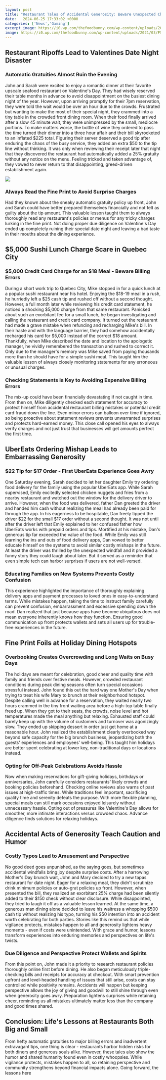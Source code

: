 ```yaml
---
layout: post
title: "Restaurant Tales of Accidental Generosity: Beware Unexpected Charges and Mistakes"
date:   2024-06-25 17:33:02 +0000
categories: ['News','Gaming']
excerpt_image: https://i0.wp.com/thefoodbunny.com/wp-content/uploads/2021/03/PSX_20210316_090400.jpg?fit=992%2C744&amp;ssl=1
image: https://i0.wp.com/thefoodbunny.com/wp-content/uploads/2021/03/PSX_20210316_090400.jpg?fit=992%2C744&amp;ssl=1
---
```


## Restaurant Ripoffs Lead to Valentines Date Night Disaster 
### **Automatic Gratuities** Almost Ruin the Evening
John and Sarah were excited to enjoy a romantic dinner at their favorite upscale seafood restaurant on Valentine's Day. They had wisely reserved their table months in advance to avoid disappointment on the busiest dining night of the year. However, upon arriving promptly for their 7pm reservation, they were told the wait would be over an hour due to the crowds. Frustrated but wanting to make the most of their special night, they crammed into a tiny table in the crowded front dining room. 
When their food finally arrived after a slow 45 minute wait, they were unimpressed by the small, mediocre portions. To make matters worse, the bottle of wine they ordered to pass the time turned their dinner into a three hour affair and their bill skyrocketed to an inflated $225 total. Figuring their server deserved a good tip after enduring the chaos of the busy service, they added an extra $50 to the tip line without thinking. It was only when reviewing their receipt later that night that they discovered the restaurant had automatically added a 25% gratuity without any notice on the menu. Feeling tricked and taken advantage of, they vowed to never return to that disappointing, greed-driven establishment again.

![](https://d28hgpri8am2if.cloudfront.net/book_images/onix/cvr9781780749723/tales-of-accidental-genius-9781780749723_xlg.jpg)
### **Always Read the Fine Print to Avoid Surprise Charges** 
Had they known about the sneaky automatic gratuity policy up front, John and Sarah could have better prepared themselves financially and not felt as guilty about the tip amount. This valuable lesson taught them to always thoroughly read any restaurant's policies or menus for any tricky charges lurking in the fine print. Not doing proper due diligence on Valentine's Day ended up completely ruining their special date night and leaving a bad taste in their mouths about the dining experience.
## $5,000 Sushi Lunch Charge Scare in Quebec City
### **$5,000 Credit Card Charge for an $18 Meal - Beware Billing Errors**
During a short work trip to Quebec City, Mike stopped in for a quick lunch at a popular sushi restaurant near his hotel. Enjoying the $18-19 meal in a rush, he hurriedly left a $25 cash tip and rushed off without a second thought. However, a full month later while reviewing his credit card statement, he noticed a shocking $5,000 charge from that same restaurant. Panicked about such an exorbitant fee for a small lunch, he began investigating and calling the restaurant and credit card company. 
It turned out the restaurant had made a grave mistake when refunding and recharging Mike's bill. In their haste and with the language barrier, they had somehow accidentally recharged his card for $5,000 instead of the correct $18 amount. Thankfully, when Mike described the date and location to the apologetic manager, he vividly remembered the transaction and rushed to correct it. Only due to the manager's memory was Mike saved from paying thousands more than he should have for a simple sushi meal. This taught him the valuable lesson of always closely monitoring statements for any erroneous or unusual charges.
### **Checking Statements is Key to Avoiding Expensive Billing Errors**
The mix-up could have been financially devastating if not caught in time. From then on, Mike diligently checked each statement for accuracy to protect himself from accidental restaurant billing mistakes or potential credit card fraud down the line. Even minor errors can balloon over time if ignored, so being proactive about statement reviews prevents unwarranted surprises and protects hard-earned money. This close call opened his eyes to always verify charges and not just trust that businesses will get amounts perfect the first time.
## UberEats Ordering Mishap Leads to Embarrassing Generosity 
### **$22 Tip for $17 Order - First UberEats Experience Goes Awry**  
One Saturday evening, Sarah decided to let her daughter Emily try ordering food delivery for the family using the popular UberEats app. While Sarah supervised, Emily excitedly selected chicken nuggets and fries from a nearby restaurant and watched out the window for the delivery driver to arrive. However, when the food was delivered, father Dan greeted the driver and handed him cash without realizing the meal had already been paid for through the app. In his eagerness to be hospitable, Dan freely tipped the driver $22 for the small $17 order without a second thought.
It was not until after the driver left that Emily explained to her confused father how UberEats works with prepaid orders and tips. Mortified at his mistake, Dan's generous tip far exceeded the value of the food. While Emily was still learning the ins and outs of food delivery apps, Dan vowed to better educate himself on the systems to avoid similar costly mishaps in the future. At least the driver was thrilled by the unexpected windfall and it provided a funny story they could laugh about later. But it served as a reminder that even simple tech can harbor surprises if users are not well-versed. 
### **Educating Families on New Systems Prevents Costly Confusion**
This experience highlighted the importance of thoroughly explaining delivery apps and payment processes to loved ones in easy-to-understand terms. While mistakes happen, taking the time to instruct family carefully can prevent confusion, embarrassment and excessive spending down the road. Dan realized that just because apps have become ubiquitous does not mean everyone inherently knows how they function. Ensuring good communication up front protects wallets and sets all users up for trouble-free experiences in the future.
## Fine Print Foils at Holiday Dining Hotspots  
### **Overbooking Creates Overcrowding and Long Waits on Busy Days**
The holidays are meant for celebration, good cheer and quality time with family and friends over festive meals. However, crowded restaurant conditions during peak dining seasons often turn special occasions stressful instead. John found this out the hard way one Mother's Day when trying to treat his wife Mary to brunch at their neighborhood hotspot. Despite calling well in advance for a reservation, they waited nearly two hours crammed in the tiny front waiting area before a high-top table finally freed up. 
When they got to their seats, the crowds, noise level and hot temperatures made the meal anything but relaxing. Exhausted staff could barely keep up with the volume of customers and turnover was agonizingly slow. They ended up skipping dessert in order just get home at a reasonable hour. John realized the establishment clearly overbooked way beyond safe capacity for the big brunch business, jeopardizing both the guests' experiences and employees' well-being. This taught him holidays are better spent celebrating at lower key, non-traditional days or locations instead.
### **Opting for Off-Peak Celebrations Avoids Hassle** 
Now when making reservations for gift-giving holidays, birthdays or anniversaries, John carefully considers restaurants' likely crowds and booking policies beforehand. Checking online reviews also warns of past issues at high-traffic times. While traditions feel important, sacrificing quality time and serenity defeats the purpose. With more flexible planning, special meals can still mark occasions enjoyed leisurely without unnecessary hassle. Opting out of pressures like Valentine's Day allows for smoother, more intimate interactions versus crowded chaos. Advance diligence finds solutions for relaxing holidays.
## Accidental Acts of Generosity Teach Caution and Humor
### **Costly Typos Lead to Amusement and Perspective** 
No good deed goes unpunished, as the saying goes, but sometimes accidental windfalls bring joy despite surprise costs. After a harrowing Mother's Day brunch wait, John and Mary decided to try a new tapas restaurant for date night. Eager for a relaxing meal, they didn't scrutinize drink minimum policies or auto-grat policies up front. However, when presented the bill, they realized an exorbitant 25% charge had been silently added to their $150 check without clear disclosure. 
While disappointed, they tried to laugh it off as a valuable lesson learned. At the same time, a generous man dining alone decided to leave his waitress a whopping $500 cash tip without realizing his typo, turning his $50 intention into an accident worth celebrating for both parties. Stories like this remind us that while vigilance protects, mistakes happen to all and generosity lightens heavy moments - even if costs were unintended. With grace and humor, lessons transform experiences into enduring memories and perspectives on life's twists.
### **Due Diligence and Perspective Protect Wallets and Spirits**
From this point on, John made it a priority to research restaurant policies thoroughly online first before dining. He also began meticulously triple-checking bills and receipts for accuracy at checkout. With smart prevention upfront and level-headed handling of issues that still arise, costs can stay controlled while positivity remains. Accidents will happen but keeping perspective allows the joy of giving and goodwill to still shine through even when generosity goes awry. Preparation lightens surprises while retaining cheer, reminding us all mistakes ultimately matter less than the company and good times shared.
## Conclusion: Life's Lessons at Restaurants Both Big and Small
From hefty automatic gratuities to major billing errors and inadvertent extravagant tips, one thing is clear - restaurants harbor hidden risks for both diners and generous souls alike. However, these tales also show the humor and shared humanity found even in costly whoopsies. While vigilance protects, mistakes happen to all, so retaining perspective and community strengthens beyond financial impacts alone. Going forward, the lessons here